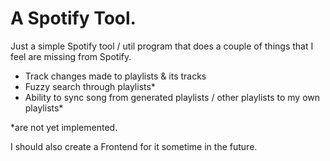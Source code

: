 # A Spotify Tool.

Just a simple Spotify tool / util program that does a couple of things  that I feel are missing from Spotify.

- Track changes made to playlists & its tracks
- Fuzzy search through playlists*
- Ability to sync song from generated playlists / other playlists to my own playlists*

*are not yet implemented.

I should also create a Frontend for it sometime in the future.